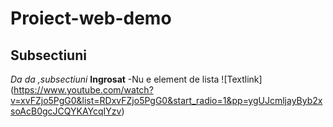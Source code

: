 # Proiect-web-demo 
## Subsectiuni
*Da da ,subsectiuni*
**Ingrosat**
-Nu e element de lista
![Textlink] (https://www.youtube.com/watch?v=xvFZjo5PgG0&list=RDxvFZjo5PgG0&start_radio=1&pp=ygUJcmljayByb2xsoAcB0gcJCQYKAYcqIYzv) 

